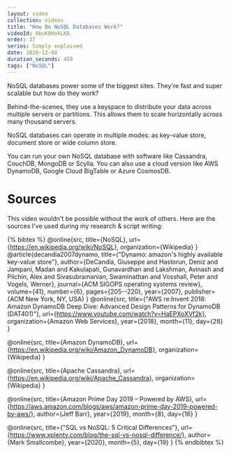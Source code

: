 ```yaml
---
layout: video
collection: videos
title: "How Do NoSQL Databases Work?"
videoId: 0buKQHokLK8
order: 37
series: Simply explained
date: 2020-12-08
duration_seconds: 458
tags: ["NoSQL"]
---
```


NoSQL databases power some of the biggest sites. They're fast and super scalable but how do they work?

Behind-the-scenes, they use a keyspace to distribute your data across multiple servers or partitions. This allows them to scale horizontally across many thousand servers.

NoSQL databases can operate in multiple modes: as key-value store, document store or wide column store.

You can run your own NoSQL database with software like Cassandra, CouchDB, MongoDB or Scylla. You can also use a cloud version like AWS DynamoDB, Google Cloud BigTable or Azure CosmosDB.

# Sources
This video wouldn't be possible without the work of others. Here are the sources I've used during my research & script writing:

{% bibtex %}
@online{src,
    title={NoSQL},
    url={https://en.wikipedia.org/wiki/NoSQL},
    organization={Wikipedia}
}
@article{decandia2007dynamo,
  title={"Dynamo: amazon's highly available key-value store"},
  author={DeCandia, Giuseppe and Hastorun, Deniz and Jampani, Madan and Kakulapati, Gunavardhan and Lakshman, Avinash and Pilchin, Alex and Sivasubramanian, Swaminathan and Vosshall, Peter and Vogels, Werner},
  journal={ACM SIGOPS operating systems review},
  volume={41},
  number={6},
  pages={205--220},
  year={2007},
  publisher={ACM New York, NY, USA}
}
@online{src,
    title={"AWS re:Invent 2018: Amazon DynamoDB Deep Dive: Advanced Design Patterns for DynamoDB (DAT401)"},
    url={https://www.youtube.com/watch?v=HaEPXoXVf2k},
    organization={Amazon Web Services},
    year={2018},
    month={11},
    day={28}
}

@online{src,
    title={Amazon DynamoDB},
    url={https://en.wikipedia.org/wiki/Amazon_DynamoDB},
    organization={Wikipedia}
}

@online{src,
    title={Apache Cassandra},
    url={https://en.wikipedia.org/wiki/Apache_Cassandra},
    organization={Wikipedia}
}

@online{src,
    title={Amazon Prime Day 2019 – Powered by AWS},
    url={https://aws.amazon.com/blogs/aws/amazon-prime-day-2019-powered-by-aws/},
    author={Jeff Barr},
    year={2019},
    month={8},
    day={16}
}

@online{src,
    title={"SQL vs NoSQL: 5 Critical Differences"},
    url={https://www.xplenty.com/blog/the-sql-vs-nosql-difference/},
    author={Mark Smallcombe},
    year={2020},
    month={5},
    day={19}
}
{% endbibtex %}